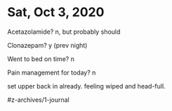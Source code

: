 # Sat, Oct 3, 2020
Acetazolamide? n, but probably should 

Clonazepam? y
(prev night)

Went to bed on time? n

Pain management for today? n

set upper back in already. feeling wiped and head-full. 




#z-archives/1-journal